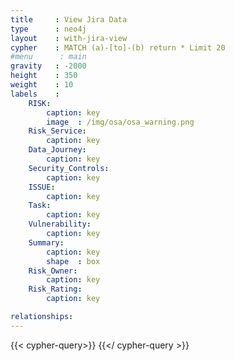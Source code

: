```yaml
---
title     : View Jira Data
type      : neo4j
layout    : with-jira-view
cypher    : MATCH (a)-[to]-(b) return * Limit 20
#menu      : main
gravity   : -2000
height    : 350
weight    : 10
labels    :
    RISK:
        caption: key
        image  : /img/osa/osa_warning.png
    Risk_Service:
        caption: key
    Data_Journey:
        caption: key
    Security_Controls:
        caption: key
    ISSUE:
        caption: key
    Task:
        caption: key
    Vulnerability:
        caption: key
    Summary:
        caption: key
        shape  : box
    Risk_Owner:
        caption: key
    Risk_Rating:
        caption: key

relationships:
---
```


{{< cypher-query>}}
{{</ cypher-query >}}

